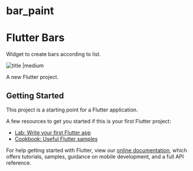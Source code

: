# bar_paint

# Flutter Bars
Widget to create bars according to list.

![title |medium](https://firebasestorage.googleapis.com/v0/b/drive-zero-16462.appspot.com/o/bars.gif?alt=media&token=dc400536-03aa-4d6a-91ad-e395c0672172)


A new Flutter project.

## Getting Started

This project is a starting point for a Flutter application.

A few resources to get you started if this is your first Flutter project:

- [Lab: Write your first Flutter app](https://flutter.io/docs/get-started/codelab)
- [Cookbook: Useful Flutter samples](https://flutter.io/docs/cookbook)

For help getting started with Flutter, view our 
[online documentation](https://flutter.io/docs), which offers tutorials, 
samples, guidance on mobile development, and a full API reference.
